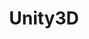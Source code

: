---
title: Unity3D
crosslinks:
- livven
- gamedev
- Unity2D
- justgamedevthings
- gameDevClassifieds
- Vive
- xkcd
- proceduralgeneration
- oculus
- GravitonSoldier
- playrust
- GTTOD
- a9l
- askscience
- interestingasfuck
- gaming
- VaporwaveAesthetics
- AMAAggregator
- yandere_simulator
- AskReddit
---